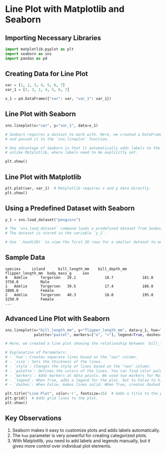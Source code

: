 # Line Plot with Matplotlib and Seaborn

## Importing Necessary Libraries
```python
import matplotlib.pyplot as plt
import seaborn as sns
import pandas as pd
```

## Creating Data for Line Plot
```python
var = [1, 2, 3, 4, 5, 6, 7]
var_1 = [2, 3, 1, 4, 5, 6, 7]

x_1 = pd.DataFrame({"var": var, "var_1": var_1})
```

## Line Plot with Seaborn
```python
sns.lineplot(x="var", y="var_1", data=x_1)  

# Seaborn requires a dataset to work with. Here, we created a DataFrame using pandas 
# and passed it to the `sns.lineplot` function.

# One advantage of Seaborn is that it automatically adds labels to the x and y axes, 
# unlike Matplotlib, where labels need to be explicitly set.

plt.show()
```

## Line Plot with Matplotlib
```python
plt.plot(var, var_1)  # Matplotlib requires x and y data directly.
plt.show()
```

## Using a Predefined Dataset with Seaborn
```python
y_1 = sns.load_dataset("penguins")  

# The `sns.load_dataset` command loads a predefined dataset from Seaborn's library (sourced from GitHub).
# The dataset is stored in the variable `y_1`.

# Use `.head(20)` to view the first 20 rows for a smaller dataset to work with.
```

## Sample Data
```plaintext
species     island      bill_length_mm    bill_depth_mm   flipper_length_mm  body_mass_g     sex
0   Adelie      Torgersen   39.1             18.7             181.0               3750.0          Male
1   Adelie      Torgersen   39.5             17.4             186.0               3800.0          Female
2   Adelie      Torgersen   40.3             18.0             195.0               3250.0          Female
...
```

## Advanced Line Plot with Seaborn
```python
sns.lineplot(x="bill_length_mm", y="flipper_length_mm", data=y_1, hue="sex", size=50, style="sex",
             palette="pastel", markers=["o", ">"], legend=True, dashes=False) 

# Here, we created a line plot showing the relationship between `bill_length_mm` and `flipper_length_mm`.

# Explanation of Parameters:
# - `hue`: Creates separate lines based on the "sex" column.
# - `size`: Sets the thickness of the lines.
# - `style`: Changes the style of lines based on the "sex" column.
# - `palette`: Defines the colors of the lines. You can find color palettes by searching online.
# - `markers`: Adds markers at data points. We used two markers for Male and Female.
# - `legend`: When True, adds a legend for the plot. Set to False to hide.
# - `dashes`: When False, makes lines solid. When True, creates dashed lines.

plt.title("Line Plot", color='r', fontsize=15)  # Adds a title to the plot.
plt.grid()  # Adds grid lines to the plot.
plt.show()
```

## Key Observations
1. Seaborn makes it easy to customize plots and adds labels automatically.
2. The `hue` parameter is very powerful for creating categorized plots.
3. With Matplotlib, you need to add labels and legends manually, but it gives more control over individual plot elements.
